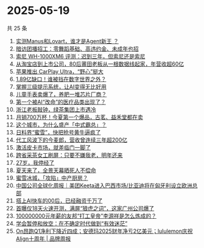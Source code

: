 # 2025-05-19

共 25 条

<!-- BEGIN 36KR -->
<!-- 最后更新时间 2025-05-19 02:32:54 +0800 -->
1. [实测Manus和Lovart，谁才是Agent新王 ？](https://36kr.com/p/3296536645543175)
1. [暗访团播招工：零舞蹈基础、高违约金、未成年也招](https://36kr.com/p/3296789214873865)
1. [索尼 WH-1000XM6 评测：迟到三年，但索尼还是索尼](https://36kr.com/p/3296177570187272)
1. [从淘宝店到上市公司，80后莆田老板从一根数据线起家，年营收超60亿](https://36kr.com/p/3296709414734085)
1. [苹果推出 CarPlay Ultra，“野心”挺大](https://36kr.com/p/3296827417249800)
1. [1.89亿缺口！谁被挡在数字世界之外？](https://36kr.com/p/3296344301865224)
1. [掌握三级提示系统，让AI变得无比好用](https://36kr.com/p/3280808756519298)
1. [儿童手表卖爆了，养肥一堆芯片厂商？](https://36kr.com/p/3296447279220738)
1. [第一个被AI“改命”的医疗品类出现了？](https://36kr.com/p/3296647500908544)
1. [浙江老板敲钟，绿茶集团上市遇冷](https://36kr.com/p/3296262223644672)
1. [月销700万杯！今夏第一个爆品，古茗、益禾堂都在卖](https://36kr.com/p/3297442705803527)
1. [这个城市，为什么盛产「中式霸总」？](https://36kr.com/p/3296002786183429)
1. [日料界“蜜雪”，快把抢号黄牛逼疯了](https://36kr.com/p/3296361398044672)
1. [代工风波下的今麦郎，营收曾连续三年超200亿](https://36kr.com/p/3296260494067971)
1. [激活皮卡市场，就差临门一脚了](https://36kr.com/p/3297388308793604)
1. [跨省采茶女工刷屏：只要不嫌我老，明年还来](https://36kr.com/p/3297417786738688)
1. [27岁，我停经了](https://36kr.com/p/3295099279493384)
1. [夏天来了，全景天幕晒死人不偿命](https://36kr.com/p/3295975112394761)
1. [蜜雪冰城，「攻陷」中产厨房？](https://36kr.com/p/3297418229713152)
1. [中国公司全球化周报｜美团Keeta进入巴西市场/比亚迪将在匈牙利设立欧洲总部](https://36kr.com/p/3296335926904832)
1. [搭上AI快车的00后，已经融资千万了](https://36kr.com/p/3295095526803717)
1. [首曝仅18天火速开测，满屏“狼虎之词”，这家广州公司爆了](https://36kr.com/p/3295306991077378)
1. [100000000元年薪的友邦“打工皇帝”李源祥是怎么炼成的？](https://36kr.com/p/3296099616016387)
1. [学会暂停和放空：在不确定时代做到“有效迷茫”](https://36kr.com/p/3295946311911683)
1. [On昂跑Q1净利下降近四成；安德玛2025财年净亏2亿美元；lululemon庆祝Align十周年 | 品牌周报](https://36kr.com/p/3297813535049734)
<!-- END 36KR -->